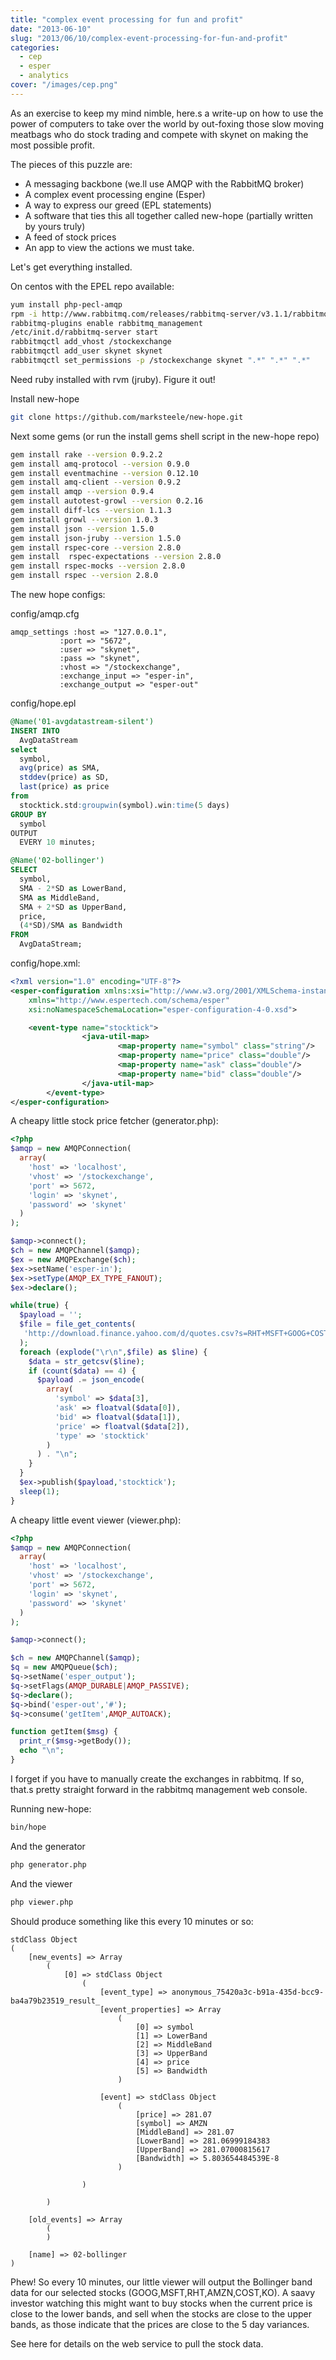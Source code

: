 ```yaml
---
title: "complex event processing for fun and profit"
date: "2013-06-10"
slug: "2013/06/10/complex-event-processing-for-fun-and-profit"
categories:
  - cep
  - esper
  - analytics
cover: "/images/cep.png"
---
```


As an exercise to keep my mind nimble, here.s a write-up on how to use the power of computers to take over the world by out-foxing those slow moving meatbags who do stock trading and compete with skynet on making the most possible profit.

The pieces of this puzzle are:

- A messaging backbone (we.ll use AMQP with the RabbitMQ broker)
- A complex event processing engine (Esper)
- A way to express our greed (EPL statements)
- A software that ties this all together called new-hope (partially written by yours truly)
- A feed of stock prices
- An app to view the actions we must take.
<!--more-->
Let's get everything installed.

On centos with the EPEL repo available:

```bash
yum install php-pecl-amqp
rpm -i http://www.rabbitmq.com/releases/rabbitmq-server/v3.1.1/rabbitmq-server-3.1.1-1.noarch.rpm
rabbitmq-plugins enable rabbitmq_management
/etc/init.d/rabbitmq-server start
rabbitmqctl add_vhost /stockexchange
rabbitmqctl add_user skynet skynet
rabbitmqctl set_permissions -p /stockexchange skynet ".*" ".*" ".*"
```

Need ruby installed with rvm (jruby). Figure it out!

Install new-hope

```bash
git clone https://github.com/marksteele/new-hope.git
```

Next some gems (or run the install gems shell script in the new-hope repo)

``` bash Installing dependancies
gem install rake --version 0.9.2.2
gem install amq-protocol --version 0.9.0
gem install eventmachine --version 0.12.10
gem install amq-client --version 0.9.2
gem install amqp --version 0.9.4
gem install autotest-growl --version 0.2.16
gem install diff-lcs --version 1.1.3
gem install growl --version 1.0.3
gem install json --version 1.5.0
gem install json-jruby --version 1.5.0
gem install rspec-core --version 2.8.0
gem install  rspec-expectations --version 2.8.0
gem install rspec-mocks --version 2.8.0
gem install rspec --version 2.8.0
```

The new hope configs:

config/amqp.cfg

```
amqp_settings :host => "127.0.0.1",
           :port => "5672",
           :user => "skynet",
           :pass => "skynet",
           :vhost => "/stockexchange",
           :exchange_input => "esper-in",
           :exchange_output => "esper-out"
```

config/hope.epl

```sql
@Name('01-avgdatastream-silent')
INSERT INTO
  AvgDataStream
select
  symbol,
  avg(price) as SMA,
  stddev(price) as SD,
  last(price) as price
from
  stocktick.std:groupwin(symbol).win:time(5 days)
GROUP BY
  symbol
OUTPUT
  EVERY 10 minutes;

@Name('02-bollinger')
SELECT
  symbol,
  SMA - 2*SD as LowerBand,
  SMA as MiddleBand,
  SMA + 2*SD as UpperBand,
  price,
  (4*SD)/SMA as Bandwidth
FROM
  AvgDataStream;
```

config/hope.xml:

```xml  
<?xml version="1.0" encoding="UTF-8"?>
<esper-configuration xmlns:xsi="http://www.w3.org/2001/XMLSchema-instance"
    xmlns="http://www.espertech.com/schema/esper"
    xsi:noNamespaceSchemaLocation="esper-configuration-4-0.xsd">

    <event-type name="stocktick">
                <java-util-map>
                        <map-property name="symbol" class="string"/>
                        <map-property name="price" class="double"/>
                        <map-property name="ask" class="double"/>
                        <map-property name="bid" class="double"/>
                </java-util-map>
        </event-type>
</esper-configuration>
```

A cheapy little stock price fetcher (generator.php):

```php
<?php
$amqp = new AMQPConnection(
  array(
    'host' => 'localhost',
    'vhost' => '/stockexchange',
    'port' => 5672,
    'login' => 'skynet',
    'password' => 'skynet'
  )
);

$amqp->connect();
$ch = new AMQPChannel($amqp);
$ex = new AMQPExchange($ch);
$ex->setName('esper-in');
$ex->setType(AMQP_EX_TYPE_FANOUT);
$ex->declare();

while(true) {
  $payload = '';
  $file = file_get_contents(
   'http://download.finance.yahoo.com/d/quotes.csv?s=RHT+MSFT+GOOG+COST+KO+AMZN&f=b2b3l1s'
  );
  foreach (explode("\r\n",$file) as $line) {
    $data = str_getcsv($line);
    if (count($data) == 4) {
      $payload .= json_encode(
        array(
          'symbol' => $data[3], 
          'ask' => floatval($data[0]), 
          'bid' => floatval($data[1]), 
          'price' => floatval($data[2]),
          'type' => 'stocktick'
        )
      ) . "\n";
    }
  }
  $ex->publish($payload,'stocktick');
  sleep(1);
}
```

A cheapy little event viewer (viewer.php):

```php
<?php
$amqp = new AMQPConnection(
  array(
    'host' => 'localhost',
    'vhost' => '/stockexchange',
    'port' => 5672,
    'login' => 'skynet',
    'password' => 'skynet'
  )
);

$amqp->connect();

$ch = new AMQPChannel($amqp);
$q = new AMQPQueue($ch);
$q->setName('esper_output');
$q->setFlags(AMQP_DURABLE|AMQP_PASSIVE);
$q->declare();
$q->bind('esper-out','#');
$q->consume('getItem',AMQP_AUTOACK);

function getItem($msg) {
  print_r($msg->getBody());
  echo "\n";
}
```

I forget if you have to manually create the exchanges in rabbitmq. If so, that.s pretty straight forward in the rabbitmq management web console.

Running new-hope:


```bash
bin/hope
```

And the generator

```bash
php generator.php
```

And the viewer

```bash
php viewer.php
```

Should produce something like this every 10 minutes or so:

```  
stdClass Object
(
    [new_events] => Array
        (
            [0] => stdClass Object
                (
                    [event_type] => anonymous_75420a3c-b91a-435d-bcc9-ba4a79b23519_result_
                    [event_properties] => Array
                        (
                            [0] => symbol
                            [1] => LowerBand
                            [2] => MiddleBand
                            [3] => UpperBand
                            [4] => price
                            [5] => Bandwidth
                        )

                    [event] => stdClass Object
                        (
                            [price] => 281.07
                            [symbol] => AMZN
                            [MiddleBand] => 281.07
                            [LowerBand] => 281.06999184383
                            [UpperBand] => 281.07000815617
                            [Bandwidth] => 5.803654484539E-8
                        )

                )

        )

    [old_events] => Array
        (
        )

    [name] => 02-bollinger
)
```

Phew! So every 10 minutes, our little viewer will output the Bollinger band data for our selected stocks (GOOG,MSFT,RHT,AMZN,COST,KO). A saavy 
investor watching this might want to buy stocks when the current price is close to the lower bands, and sell when the stocks are close to the 
upper bands, as those indicate that the prices are close to the 5 day variances.

See here for details on the web service to pull the stock data.



